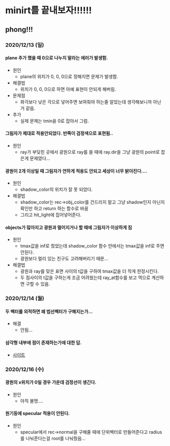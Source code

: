 # minirt를 끝내보자!!!!!!
## phong!!!
### 2020/12/13 (일)
#### plane 추가 했을 때 0으로 나누지 말라는 에러가 발생함.
- 원인
	- plane의 위치가 0, 0, 0으로 정해지면 문제가 발생함.
- 해결법
	- 위치가 0, 0, 0으로 하면 아예 표현이 안되게 해버림.
- 문제점
	- 화각보다 낮은 각으로 넣어주면 보여줘야 하는줄 알았는데 생각해보니까 아닌거 같음.
- 추가
	- 실제 문제는 tmin을 0로 잡아서 그럼.

#### 그림자가 제대로 적용안되었다. 반쪽이 검정색으로 표현됨..
- 원인
	- ray가 부딪힌 곳에서 광원으로 ray를 쏠 때에 ray.dir을 그냥 광원의 point로 잡은게 문제였다...
#### 광원이 2개 이상일 때 그림자가 연하게 적용도 안되고 세상이 너무 밝아진다....
- 원인
	- shadow_color의 위치가 잘 못 되었다.
- 해결법
	- shadow_color는 rec->obj_color를 건드리지 말고 그냥 shadow인지 아닌지 확인만 하고 return 하는 함수로 바꿈
	- 그리고 hit_light에 집어넣어준다.
#### objects가 많아지고 광원과 멀어지거나 할 때에 그림자가 이상하게 짐
- 원인
	- tmax값을 inf로 줬었는데 shadow_color 함수 안에서는 tmax값을 inf로 주면 안된다.
	- 광원보다 멀리 있는 친구도 고려해버리기 때문...
- 해결법
	- 광원과 ray를 맞은 표면 사이의 t값을 구하여 tmax값을 더 작게 한정시킨다.
	- 두 점사이의 t값을 구하는게 조금 어려웠는데 ray_at함수를 보고 역으로 계산하면 구할 수 있음.

### 2020/12/14 (월)
#### 두 벡터를 외적하면 왜 법선벡터가 구해지는가...
- 해결
	- 안됨...

#### 삼각형 내부에 점이 존재하는가에 대한 답.
- [사이트](https://soooprmx.com/archives/10607)

### 2020/12/16 (수)
#### 광원의 x위치가 0일 경우 가운데 검정선이 생긴다.
- 원인
	- 아직 불명....
#### 원기둥에 specular 적용이 안된다.
- 원인
	- specular에서 rec->normal을 구해줄 때에 단위벡터로 만들어준다고 radius를 나눠준다는걸 root를 나눠줬음...